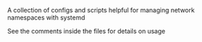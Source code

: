 A collection of configs and scripts helpful for managing network namespaces with systemd

See the comments inside the files for details on usage
